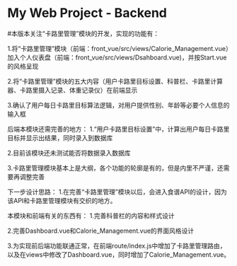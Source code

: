 # My Web Project - Backend

#本版本关注“卡路里管理”模块的开发，实现的功能有：

1.将“卡路里管理”模块（前端：front_vue/src/views/Calorie_Management.vue）加入个人仪表盘（前端：front_vue/src/views/Dsahboard.vue)，并按Start.vue的风格呈现

2.将“卡路里管理”模块的五大内容（用户卡路里目标设置、科普栏、卡路里计算器、卡路里摄入记录、体重记录仪）在前端显示

3.确认了用户每日卡路里目标算法逻辑，对用户提供性别、年龄等必要个人信息的输入框


后端本模块还需完善的地方：
1.“用户卡路里目标设置”中，计算出用户每日卡路里目标并显示出结果，同时录入到数据库

2.目前该模块还未测试能否将数据录入数据库

3.卡路里管理模块基本上是大纲，各个功能的轮廓是有的，但是内里不严谨，还需要再调整完善

下一步设计思路：
1.在完善“卡路里管理”模块以后，会进入食谱API的设计，因为该API和卡路里管理模块有交织的地方。


本模块和前端有关的东西有：
1.完善科普栏的内容和样式设计

2.完善Dashboard.vue和Calorie_Management.vue的界面风格设计


3.为实现前后端功能联通正常，在前端route/index.js中增加了卡路里管理路由，以及在views中修改了Dashboard.vue，同时增加了Calorie_Management.vue。
